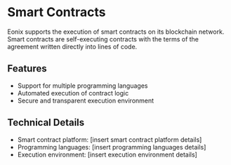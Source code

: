 # Smart Contracts

Eonix supports the execution of smart contracts on its blockchain network. Smart contracts are self-executing contracts with the terms of the agreement written directly into lines of code.

## Features

* Support for multiple programming languages
* Automated execution of contract logic
* Secure and transparent execution environment

## Technical Details

* Smart contract platform: [insert smart contract platform details]
* Programming languages: [insert programming languages details]
* Execution environment: [insert execution environment details]
